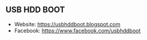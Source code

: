 ## USB HDD BOOT
- Website: https://usbhddboot.blogspot.com
- Facebook: https://www.facebook.com/usbhddboot
